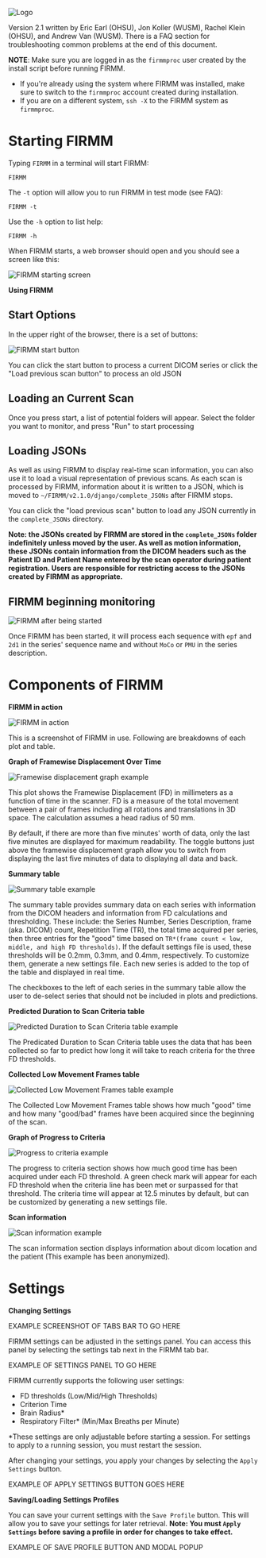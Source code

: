 ![Logo](img/FirmmLogo.png)

Version 2.1 written by Eric Earl (OHSU), Jon Koller (WUSM), Rachel Klein (OHSU), and Andrew Van (WUSM).  There is a FAQ section for troubleshooting common problems at the end of this document.

**NOTE**: Make sure you are logged in as the `firmmproc` user created by the install script before running FIRMM.

* If you're already using the system where FIRMM was installed, make sure to switch to the `firmmproc` account created during installation.
* If you are on a different system, `ssh -X` to the FIRMM system as `firmmproc`.

# Starting FIRMM

Typing `FIRMM` in a terminal will start FIRMM:

```
FIRMM
```

The `-t` option will allow you to run FIRMM in test mode (see FAQ):

```
FIRMM -t
```

Use the `-h` option to list help:

```
FIRMM -h
```

When FIRMM starts, a web browser should open and you should see a screen like this:

![FIRMM starting screen](img/FIRMM_start_screen.png)

<div class="page-break"></div>

**Using FIRMM**

## Start Options
In the upper right of the browser, there is a set of buttons:

![FIRMM start button](img/FIRMM_start_button.png)

You can click the start button to process a current DICOM series or click the "Load previous scan button" to process an old JSON

## Loading an Current Scan
Once you press start, a list of potential folders will appear. Select the folder you want to monitor, and press "Run" to start processing

## Loading JSONs
As well as using FIRMM to display real-time scan information, you can also use it to load a visual representation of previous scans. As each scan is processed by FIRMM, information about it is written to a JSON, which is moved to `~/FIRMM/v2.1.0/django/complete_JSONs` after FIRMM stops.

You can click the "load previous scan" button to load any JSON currently in the `complete_JSONs` directory.

**Note: the JSONs created by FIRMM are stored in the `complete_JSONs` folder indefinitely unless moved by the user. As well as motion information, these JSONs contain information from the DICOM headers such as the Patient ID and Patient Name entered by the scan operator during patient registration. Users are responsible for restricting access to the JSONs created by FIRMM as appropriate.**

<div class="page-break"></div>

## FIRMM beginning monitoring

![FIRMM after being started](img/FIRMM_started.png)

Once FIRMM has been started, it will process each sequence with `epf` and `2d1` in the series' sequence name and without `MoCo` or `PMU` in the series description.

<div class="page-break"></div>

# Components of FIRMM

**FIRMM in action**

![FIRMM in action](img/FIRMM_action_screen.png)

This is a screenshot of FIRMM in use.  Following are breakdowns of each plot and table.

<div class="page-break"></div>

**Graph of Framewise Displacement Over Time**

![Framewise displacement graph example](img/framewise_displacement.png)

This plot shows the Framewise Displacement (FD) in millimeters as a function of time in the scanner.  FD is a measure of the total movement between a pair of frames including all rotations and translations in 3D space.  The calculation assumes a head radius of 50 mm.

By default, if there are more than five minutes' worth of data, only the last five minutes are displayed for maximum readability. The toggle buttons just above the framewise displacement graph allow you to switch from displaying the last five minutes of data to displaying all data and back.

**Summary table**

![Summary table example](img/summary_table.png)

The summary table provides summary data on each series with information from the DICOM headers and information from FD calculations and thresholding.  These include: the Series Number, Series Description, frame (aka. DICOM) count, Repetition Time (TR), the total time acquired per series, then three entries for the "good" time based on `TR*(frame count < low, middle, and high FD thresholds)`. If the default settings file is used, these thresholds will be 0.2mm, 0.3mm, and 0.4mm, respectively. To customize them, generate a new settings file. Each new series is added to the top of the table and displayed in real time.

The checkboxes to the left of each series in the summary table allow the user to de-select series that should not be included in plots and predictions.

<div class="page-break"></div>

**Predicted Duration to Scan Criteria table**

![Predicted Duration to Scan Criteria table example](img/predicted_table.png)

The Predicated Duration to Scan Criteria table uses the data that has been collected so far to predict how long it will take to reach criteria for the three FD thresholds.

**Collected Low Movement Frames table**

![Collected Low Movement Frames table example](img/collected_low_movement_table.png)

The Collected Low Movement Frames table shows how much "good" time and how many "good/bad" frames have been acquired since the beginning of the scan.

**Graph of Progress to Criteria**

![Progress to criteria example](img/progress_to_criteria.png)

The progress to criteria section shows how much good time has been acquired under each FD threshold. A green check mark will appear for each FD threshold when the criteria line has been met or surpassed for that threshold. The criteria time will appear at 12.5 minutes by default, but can be customized by generating a new settings file.

**Scan information**

![Scan information example](img/scan_information.png)

The scan information section displays information about dicom location and the patient (This example has been anonymized).

# Settings

**Changing Settings**

EXAMPLE SCREENSHOT OF TABS BAR TO GO HERE

FIRMM settings can be adjusted in the settings panel. You can access this panel by selecting the settings tab next in the FIRMM tab bar.

EXAMPLE OF SETTINGS PANEL TO GO HERE

FIRMM currently supports the following user settings:

- FD thresholds (Low/Mid/High Thresholds)
- Criterion Time
- Brain Radius\*
- Respiratory Filter\* (Min/Max Breaths per Minute)

\*These settings are only adjustable before starting a session. For settings to apply to a running session, you must restart the session.

After changing your settings, you apply your changes by selecting the `Apply Settings` button.

EXAMPLE OF APPLY SETTINGS BUTTON GOES HERE

**Saving/Loading Settings Profiles**

You can save your current settings with the `Save Profile` button. This will allow you to save your settings for later retrieval. **Note: You must `Apply Settings` before saving a profile in order for changes to take effect.**

EXAMPLE OF SAVE PROFILE BUTTON AND MODAL POPUP
